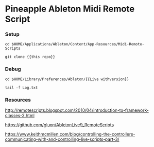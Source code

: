 # Pineapple Ableton Midi Remote Script
### Setup
```
cd $HOME/Applications/Ableton/Content/App-Resources/Midi-Remote-Scripts
```
```
git clone {{this repo}}
```

### Debug
```
cd $HOME/Library/Preferences/Ableton/{{Live withversion}}
```
```
tail -f Log.txt
```

### Resources
http://remotescripts.blogspot.com/2010/04/introduction-to-framework-classes-2.html

https://github.com/gluon/AbletonLive9_RemoteScripts

https://www.keithmcmillen.com/blog/controlling-the-controllers-communicating-with-and-controlling-live-scripts-part-3/
